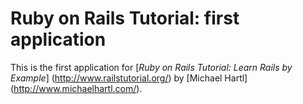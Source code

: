 # Ruby on Rails Tutorial: first application

This is the first application for
[*Ruby on Rails Tutorial: Learn Rails by Example*] (http://www.railstutorial.org/)
by [Michael Hartl] (http://www.michaelhartl.com/).